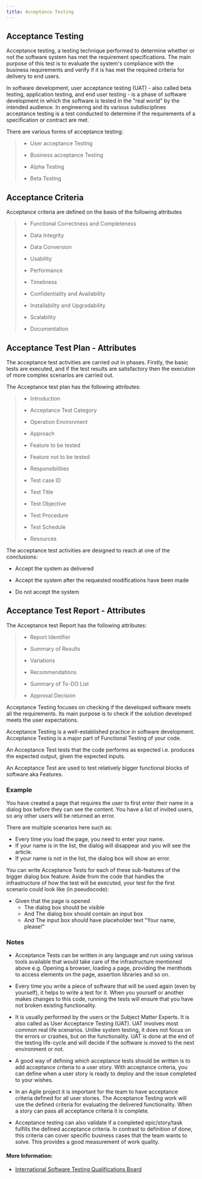 ```yaml
---
title: Acceptance Testing
---
```


## Acceptance Testing

Acceptance testing, a testing technique performed to determine whether or not the software system has met the requirement specifications. The main purpose of this test is to evaluate the system's compliance with the business requirements and verify if it is has met the required criteria for delivery to end users.

In software development, user acceptance testing (UAT) - also called beta testing, application testing, and end user testing - is a phase of software development in which the software is tested in the "real world" by the intended audience. In engineering and its various subdisciplines acceptance testing is a test conducted to determine if the requirements of a specification or contract are met. 

There are various forms of acceptance testing:

> - User acceptance Testing
>
> - Business acceptance Testing
>
> - Alpha Testing
>
> - Beta Testing

## Acceptance Criteria
Acceptance criteria are defined on the basis of the following attributes

> - Functional Correctness and Completeness
>
> - Data Integrity
>
> - Data Conversion
>
> - Usability
>
> - Performance
>
> - Timeliness
>
> - Confidentiality and Availability
>
> - Installability and Upgradability
>
> - Scalability
>
> - Documentation

## Acceptance Test Plan - Attributes
The acceptance test activities are carried out in phases. Firstly, the basic tests are executed, and if the test results are satisfactory then the execution of more complex scenarios are carried out.

The Acceptance test plan has the following attributes:

> - Introduction
>
> - Acceptance Test Category
>
> - Operation Environment
>
> - Approach
>
> - Feature to be tested
>
> - Feature not to be tested
>
> - Responsibilities
>
> - Test case ID
>
> - Test Title
>
> - Test Objective
>
> - Test Procedure
>
> - Test Schedule
>
> - Resources

The acceptance test activities are designed to reach at one of the conclusions:

- Accept the system as delivered

- Accept the system after the requested modifications have been made

- Do not accept the system

## Acceptance Test Report - Attributes
The Acceptance test Report has the following attributes:

> - Report Identifier
>
> - Summary of Results
>
> - Variations
>
> - Recommendations
>
> - Summary of To-DO List
>
> - Approval Decision

Acceptance Testing focuses on checking if the developed software meets all the requirements. Its main purpose is to check if the solution developed meets the user expectations.

Acceptance Testing is a well-established practice in software development. Acceptance Testing is a major part of Functional Testing of your code.

An Acceptance Test tests that the code performs as expected i.e. produces the expected output, given the expected inputs.

An Acceptance Test are used to test relatively bigger functional blocks of software aka Features.

### Example
You have created a page that requires the user to first enter their name in a dialog box before they can see the content. You have a list of invited users, so any other users will be returned an error.

There are multiple scenarios here such as: 
- Every time you load the page, you need to enter your name.
- If your name is in the list, the dialog will disappear and you will see the article.
- If your name is not in the list, the dialog box will show an error.

You can write Acceptance Tests for each of these sub-features of the bigger dialog box feature. Aside from the code that handles the infrastructure of how the test will be executed, your test for the first scenario could look like (in pseudocode):

- Given that the page is opened
  - The dialog box should be visible
  - And The dialog box should contain an input box
  - And The input box should have placeholder text "Your name, please!"

### Notes

- Acceptance Tests can be written in any language and run using various tools available that would take care of the infrastructure mentioned above e.g. Opening a browser, loading a page, providing the menthods to access elements on the page, assertion libraries and so on.

- Every time you write a piece of software that will be used again (even by yourself), it helps to write a test for it. When you yourself or another makes changes to this code, running the tests will ensure that you have not broken existing functionality.

- It is usually performed by the users or the Subject Matter Experts. It is also called as User Acceptance Testing (UAT). UAT involves most common real life scenarios. Unlike system testing, it does not focus on the errors or crashes, but on the functionality. UAT is done at the end of the testing life-cycle and will decide if the software is moved to the next environment or not.

- A good way of defining which acceptance tests should be written is to add acceptance criteria to a user story. With acceptance criteria, you can define when a user story is ready to deploy and the issue completed to your wishes.

- In an Agile project it is important for the team to have acceptance criteria defined for all user stories. The Acceptance Testing work will use the defined criteria for evaluating the delivered functionality. When a story can pass all acceptance criteria it is complete. 

- Acceptance testing can also validate if a completed epic/story/task fulfills the defined acceptance criteria. In contrast to definition of done, this criteria can cover specific business cases that the team wants to solve. This provides a good measurement of work quality.

#### More Information:
- [International Software Testing Qualifications Board](https://www.istqb.org/)


